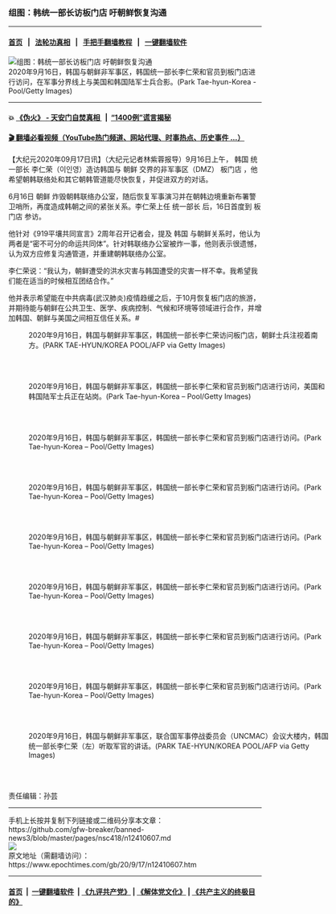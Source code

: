 ### 组图：韩统一部长访板门店 吁朝鲜恢复沟通
------------------------

#### [首页](https://github.com/gfw-breaker/banned-news3/blob/master/README.md) &nbsp;&nbsp;|&nbsp;&nbsp; [法轮功真相](https://github.com/begood0513/basic/blob/master/README.md)  &nbsp;&nbsp;|&nbsp;&nbsp; [手把手翻墙教程](https://github.com/gfw-breaker/guides/wiki)  &nbsp;&nbsp;|&nbsp;&nbsp; [一键翻墙软件](https://github.com/gfw-breaker/nogfw/blob/master/README.md)  



<div><img alt="组图：韩统一部长访板门店 吁朝鲜恢复沟通" class="attachment-djy_600_400 size-djy_600_400 wp-post-image" src="https://i.epochtimes.com/assets/uploads/2020/09/GettyImages-1272734605-600x400.jpg"/>
<div class="caption">
 2020年9月16日，韩国与朝鲜非军事区，韩国统一部长李仁荣和官员到板门店进行访问，在军事分界线上与美国和韩国陆军士兵合影。(Park Tae-hyun-Korea - Pool/Getty Images)
</div></div><hr/>

#### 💥 [《伪火》 - 天安门自焚真相 ](http://158.247.195.190:10000/videos/blog/weihuo.html)&nbsp; |&nbsp; [“1400例”谎言揭秘  ](http://158.247.195.190:10000/videos/blog/jiexi1400.html)

#### [ 🎬  翻墙必看视频（YouTube热门频道、网站代理、时事热点、历史事件 ...）](https://github.com/gfw-breaker/links/blob/master/banned.md)

<div><p>
 【大纪元2020年09月17日讯】（大纪元记者林紫蓉报导）9月16日上午，
 <ok href="https://www.epochtimes.com/gb/tag/%E9%9F%A9%E5%9B%BD.html">
  韩国
 </ok>
 <ok href="https://www.epochtimes.com/gb/tag/%E7%BB%9F%E4%B8%80%E9%83%A8%E9%95%BF.html">
  统一部长
 </ok>
 李仁荣（이인영）造访韩国与
 <ok href="https://www.epochtimes.com/gb/tag/%E6%9C%9D%E9%B2%9C.html">
  朝鲜
 </ok>
 交界的非军事区（DMZ）
 <ok href="https://www.epochtimes.com/gb/tag/%E6%9D%BF%E9%97%A8%E5%BA%97.html">
  板门店
 </ok>
 ，他希望朝韩联络处和其它朝韩管道能尽快恢复，并促进双方的对话。
</p>
<p>
 6月16日
 <ok href="https://www.epochtimes.com/gb/tag/%E6%9C%9D%E9%B2%9C.html">
  朝鲜
 </ok>
 炸毁朝韩联络办公室，随后恢复军事演习并在朝韩边境重新布署警卫哨所，再度造成韩朝之间的紧张关系。李仁荣上任
 <ok href="https://www.epochtimes.com/gb/tag/%E7%BB%9F%E4%B8%80%E9%83%A8%E9%95%BF.html">
  统一部长
 </ok>
 后，16日首度到
 <ok href="https://www.epochtimes.com/gb/tag/%E6%9D%BF%E9%97%A8%E5%BA%97.html">
  板门店
 </ok>
 参访。
</p>
<p>
 他针对《919平壤共同宣言》2周年召开记者会，提及
 <ok href="https://www.epochtimes.com/gb/tag/%E9%9F%A9%E5%9B%BD.html">
  韩国
 </ok>
 与朝鲜关系时，他认为两者是“密不可分的命运共同体”。针对韩联络办公室被炸一事，他则表示很遗憾，认为双方应修复沟通管道，并重建朝韩联络办公室。
</p>
<p>
 李仁荣说：“我认为，朝鲜遭受的洪水灾害与韩国遭受的灾害一样不幸。我希望我们能在适当的时候相互团结合作。”
</p>
<p>
 他并表示希望能在中共病毒(武汉肺炎)疫情趋缓之后，于10月恢复板门店的旅游，并期待能与朝鲜在公共卫生、医学、疾病控制、气候和环境等领域进行合作，并增加韩国、朝鲜与美国之间相互信任关系。#
</p>
<figure class="wp-caption aligncenter" id="attachment_12410616" style="width: 600px">
 <ok href="https://i.epochtimes.com/assets/uploads/2020/09/GettyImages-1228537399.jpg">
  <img alt="" class="size-large wp-image-12410616" src="https://i.epochtimes.com/assets/uploads/2020/09/GettyImages-1228537399-600x421.jpg"/>
 </ok>
 <br/><figcaption class="wp-caption-text">
  2020年9月16日，韩国与朝鲜非军事区，韩国统一部长李仁荣访问板门店，朝鲜士兵注视着南方。(PARK TAE-HYUN/KOREA POOL/AFP via Getty Images)
 </figcaption><br/>
</figure><br/>
<figure class="wp-caption aligncenter" id="attachment_12410618" style="width: 600px">
 <ok href="https://i.epochtimes.com/assets/uploads/2020/09/GettyImages-1272734638.jpg">
  <img alt="" class="size-large wp-image-12410618" src="https://i.epochtimes.com/assets/uploads/2020/09/GettyImages-1272734638-600x364.jpg"/>
 </ok>
 <br/><figcaption class="wp-caption-text">
  2020年9月16日，韩国与朝鲜非军事区，韩国统一部长李仁荣和官员到板门店进行访问，美国和韩国陆军士兵正在站岗。(Park Tae-hyun-Korea – Pool/Getty Images)
 </figcaption><br/>
</figure><br/>
<figure class="wp-caption aligncenter" id="attachment_12410621" style="width: 600px">
 <ok href="https://i.epochtimes.com/assets/uploads/2020/09/GettyImages-1272734625.jpg">
  <img alt="" class="size-large wp-image-12410621" src="https://i.epochtimes.com/assets/uploads/2020/09/GettyImages-1272734625-600x423.jpg"/>
 </ok>
 <br/><figcaption class="wp-caption-text">
  2020年9月16日，韩国与朝鲜非军事区，韩国统一部长李仁荣和官员到板门店进行访问。(Park Tae-hyun-Korea – Pool/Getty Images)
 </figcaption><br/>
</figure><br/>
<figure class="wp-caption aligncenter" id="attachment_12410623" style="width: 600px">
 <ok href="https://i.epochtimes.com/assets/uploads/2020/09/GettyImages-1272734629.jpg">
  <img alt="" class="size-large wp-image-12410623" src="https://i.epochtimes.com/assets/uploads/2020/09/GettyImages-1272734629-600x401.jpg"/>
 </ok>
 <br/><figcaption class="wp-caption-text">
  2020年9月16日，韩国与朝鲜非军事区，韩国统一部长李仁荣和官员到板门店进行访问。(Park Tae-hyun-Korea – Pool/Getty Images)
 </figcaption><br/>
</figure><br/>
<figure class="wp-caption aligncenter" id="attachment_12410624" style="width: 600px">
 <ok href="https://i.epochtimes.com/assets/uploads/2020/09/GettyImages-1272734631.jpg">
  <img alt="" class="size-large wp-image-12410624" src="https://i.epochtimes.com/assets/uploads/2020/09/GettyImages-1272734631-600x400.jpg"/>
 </ok>
 <br/><figcaption class="wp-caption-text">
  2020年9月16日，韩国与朝鲜非军事区，韩国统一部长李仁荣和官员到板门店进行访问。(Park Tae-hyun-Korea – Pool/Getty Images)
 </figcaption><br/>
</figure><br/>
<figure class="wp-caption aligncenter" id="attachment_12410625" style="width: 600px">
 <ok href="https://i.epochtimes.com/assets/uploads/2020/09/GettyImages-1272734637.jpg">
  <img alt="" class="size-large wp-image-12410625" src="https://i.epochtimes.com/assets/uploads/2020/09/GettyImages-1272734637-600x392.jpg"/>
 </ok>
 <br/><figcaption class="wp-caption-text">
  2020年9月16日，韩国与朝鲜非军事区，韩国统一部长李仁荣和官员到板门店进行访问。(Park Tae-hyun-Korea – Pool/Getty Images)
 </figcaption><br/>
</figure><br/>
<figure class="wp-caption aligncenter" id="attachment_12410630" style="width: 600px">
 <ok href="https://i.epochtimes.com/assets/uploads/2020/09/GettyImages-1272734599.jpg">
  <img alt="" class="size-large wp-image-12410630" src="https://i.epochtimes.com/assets/uploads/2020/09/GettyImages-1272734599-600x406.jpg"/>
 </ok>
 <br/><figcaption class="wp-caption-text">
  2020年9月16日，韩国与朝鲜非军事区，韩国统一部长李仁荣和官员到板门店进行访问。(Park Tae-hyun-Korea – Pool/Getty Images)
 </figcaption><br/>
</figure><br/>
<figure class="wp-caption aligncenter" id="attachment_12410631" style="width: 600px">
 <ok href="https://i.epochtimes.com/assets/uploads/2020/09/GettyImages-1272734626.jpg">
  <img alt="" class="size-large wp-image-12410631" src="https://i.epochtimes.com/assets/uploads/2020/09/GettyImages-1272734626-600x390.jpg"/>
 </ok>
 <br/><figcaption class="wp-caption-text">
  2020年9月16日，韩国与朝鲜非军事区，韩国统一部长李仁荣和官员到板门店进行访问。(Park Tae-hyun-Korea – Pool/Getty Images)
 </figcaption><br/>
</figure><br/>
<figure class="wp-caption aligncenter" id="attachment_12410632" style="width: 600px">
 <ok href="https://i.epochtimes.com/assets/uploads/2020/09/GettyImages-1228536962.jpg">
  <img alt="" class="size-large wp-image-12410632" src="https://i.epochtimes.com/assets/uploads/2020/09/GettyImages-1228536962-600x407.jpg"/>
 </ok>
 <br/><figcaption class="wp-caption-text">
  2020年9月16日，韩国与朝鲜非军事区，联合国军事停战委员会（UNCMAC）会议大楼内，韩国统一部长李仁荣（左）听取军官的讲话。(PARK TAE-HYUN/KOREA POOL/AFP via Getty Images)
 </figcaption><br/>
</figure><br/>
<p>
 责任编辑：孙芸
</p>
</div>
<hr/>
手机上长按并复制下列链接或二维码分享本文章：<br/>
https://github.com/gfw-breaker/banned-news3/blob/master/pages/nsc418/n12410607.md <br/>
<a href='https://github.com/gfw-breaker/banned-news3/blob/master/pages/nsc418/n12410607.md'><img src='https://github.com/gfw-breaker/banned-news3/blob/master/pages/nsc418/n12410607.md.png'/></a> <br/>
原文地址（需翻墙访问）：https://www.epochtimes.com/gb/20/9/17/n12410607.htm


------------------------
#### [首页](https://github.com/gfw-breaker/banned-news3/blob/master/README.md) &nbsp;|&nbsp; [一键翻墙软件](https://github.com/gfw-breaker/nogfw/blob/master/README.md) &nbsp;| [《九评共产党》](https://github.com/gfw-breaker/9ping.md/blob/master/README.md#九评之一评共产党是什么) | [《解体党文化》](https://github.com/gfw-breaker/jtdwh.md/blob/master/README.md) | [《共产主义的终极目的》](https://github.com/gfw-breaker/gczydzjmd.md/blob/master/README.md)


<img src='http://gfw-breaker.win/banned-news3/pages/nsc418/n12410607.md' width='0px' height='0px'/>